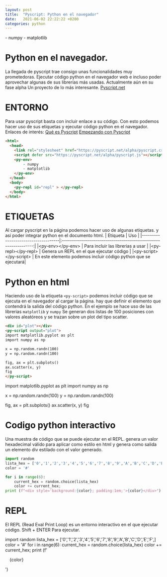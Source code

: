 ```yaml
---
layout: post
title:  "Pyscript: Python en el navegador"
date:   2021-06-02 22:22:22 +0200
categories: python
---
```

<link rel="preconnect" href="https://fonts.gstatic.com">
<link href="https://fonts.googleapis.com/css2?family=Open+Sans:wght@300&display=swap" rel="stylesheet">
<style>

.highlight{
  max-height: 60vh;
  /*overflow: scroll;*/

}

</style>
<!-- <link rel="stylesheet" href="https://pyscript.net/alpha/pyscript.css" /> -->
<script defer src="https://pyscript.net/alpha/pyscript.js"></script>
<py-env>
    - numpy
    - matplotlib
</py-env>



<!--excerpt.start-->
# Python en el navegador.
La llegada de pyscript trae consigo unas funcionalidades muy prometedoras. 
Ejecutar código python en el navegador web e incluso poder aprovechar algunas de sus librerías más usadas.
Actualmente aún en su fase alpha Un proyecto de lo más interesante. 
<a href="https://pyscript.net/">Pyscript.net</a>

<!--excerpt.end-->
# ENTORNO
Para usar pyscript basta con incluir enlace a su código. 
Con esto podemos hacer uso de sus etiquetas y ejecutar código python en el navegador. 
Enlaces de interés: 
<a href="https://github.com/pyscript/pyscript/blob/main/README.md">Qué es Pyscript</a> 
<a href="https://github.com/pyscript/pyscript/blob/main/docs/tutorials/getting-started.md">Empezando con Pyscript</a>


```html
<html>
  <head>
    <link rel="stylesheet" href="https://pyscript.net/alpha/pyscript.css" />
    <script defer src="https://pyscript.net/alpha/pyscript.js"></script>
    <py-env>
        - numpy
        - matplotlib
    </py-env>
  </head>
  <body> 
    <py-repl id="repl" > </py-repl>
  </body>
</html>
```
# ETIQUETAS
Al cargar pyscript en la página podemos hacer uso de algunas etiquetas. 
y así poder integrar python en el documento html.
| Etiqueta                           |                                     Uso                         |
|------------------------------------|:---------------------------------------------------------------:|
|&lt;py-env&gt;&lt;/py-env&gt;       |  Para incluir las librerias a usar                              |
|&lt;py-repl&gt;&lt;/py-repl&gt;     |  Genera un REPL en el que ejecutar código                       |
|&lt;py-script&gt;&lt;/py-script&gt; |  En este elemento podemos incluir código python que se ejecutará|

# Python en html
Haciendo uso de la etiqueta `<py-script>` podemos incluir código que se ejecuta en el navegador al cargar la página.
hay que definir el elemento que contendrá la salida del código python. 
En el ejemplo se hace uso de las librerias `matplotlib` y `numpy` 
Se generan dos listas de 100 posiciones con valores aleatóreos
y se trazan sobre un plot del tipo scatter.
```html
<div id="plot"></div> 
<py-script output="plot">
import matplotlib.pyplot as plt
import numpy as np

x = np.random.randn(100)
y = np.random.randn(100)

fig, ax = plt.subplots()
ax.scatter(x, y)
fig
</py-script> 
```

<div id="plot"></div> 
<py-script output="plot">
import matplotlib.pyplot as plt
import numpy as np

x = np.random.randn(100)
y = np.random.randn(100)

fig, ax = plt.subplots()
ax.scatter(x, y)
fig
                 
</py-script> 


# Codigo python interactivo
Una muestra de código que se puede ejecutar en el REPL.
genera un valor hexadecimal válido para aplicar como estilo en html 
y genera como salida un elemento div estilado con el valor generado.

```python
import random
lista_hex = ['0','1','2','3','4','5','6','7','8','9','A','B','C','D','E','F',]
color = '#'

for i in range(6):
    current_hex = random.choice(lista_hex)
    color += current_hex;
print (f"<div style='background:{color}; padding:1em;'>{color}</div>")
```

# REPL
El REPL (Read Eval Print Loop) es un entorno interactivo en el que ejecutar código.
Shift + ENTER Para ejecutar.


<div>
<py-repl id="my-repl" >
import random
lista_hex = ['0','1','2','3','4','5','6','7','8','9','A','B','C','D','E','F',]
color = '#'
for i in range(6):
    current_hex = random.choice(lista_hex)
    color += current_hex;
print (f'<div style="background:{color}; padding:1em;">{color}</div>')
</py-repl>
</div>

